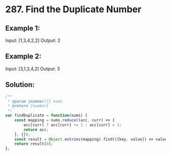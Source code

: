 # 287. Find the Duplicate Number

## Example 1:

Input: [1,3,4,2,2]
Output: 2

## Example 2:

Input: [3,1,3,4,2]
Output: 3

## Solution:

```javascript
/**
 * @param {number[]} nums
 * @return {number}
 */
var findDuplicate = function(nums) {
    const mapping = nums.reduce((acc, curr) => {
        acc[curr] ? acc[curr] += 1 : acc[curr] = 1;
        return acc;
    }, {});
    const result = Object.entries(mapping).find(([key, value]) => value > 1);
    return result[0];
};
```
